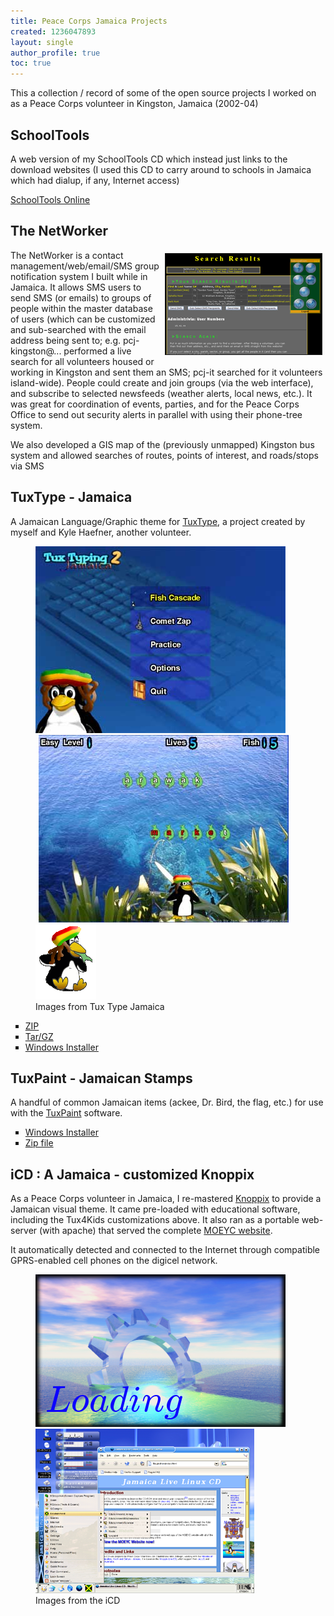 ```yaml
---
title: Peace Corps Jamaica Projects
created: 1236047893
layout: single
author_profile: true
toc: true
---
```


This a collection / record of some of the open source projects I worked on as a Peace Corps volunteer in Kingston, Jamaica (2002-04)

## SchoolTools

A web version of my SchoolTools CD which instead just links to the download websites (I used this CD to carry around to schools in Jamaica which had dialup, if any, Internet access)

<a href="oss/schooltools/">SchoolTools Online</a>

## The NetWorker

<img src="/assets/images/ja-networker.png" alt="Screenshot of the NetWorker" align="right" border="1" hspace="5" vspace="5">

The NetWorker is a contact management/web/email/SMS group notification system I built while in Jamaica.  It allows SMS users to send SMS (or emails) to groups of people within the master database of users (which can be customized and sub-searched with the email address being sent to; e.g. pcj-kingston@... performed a live search for all volunteers housed or working in Kingston and sent them an SMS; pcj-it searched for it volunteers island-wide).  People could create and join groups (via the web interface), and subscribe to selected newsfeeds (weather alerts, local news, etc.).  It was great for coordination of events, parties, and for the Peace Corps Office to send out security alerts in parallel with using their phone-tree system.

We also developed a GIS map of the (previously unmapped) Kingston bus system and allowed searches of routes, points of interest, and roads/stops via SMS

## TuxType - Jamaica

A Jamaican Language/Graphic theme for <a href="http://tuxtype.sourceforge.net/" target="_new">TuxType</a>, a project created by myself and Kyle Haefner, another volunteer.

<figure class="third">
    <img src="oss/tux4kids/ttja_menu.jpg" alt="The Menu" />
    <img src="oss/tux4kids/ttja_cascade.jpg" alt="TuxType Fish Cascade" hspace="5">
    <img src="oss/tux4kids/tux-gulp.png">
    <figcaption>Images from Tux Type Jamaica</figcaption>
</figure>

<ul type="square">
<li><a href="tux4kids/jamaican.zip">ZIP</a></li>
<li><a href="tux4kids/jamaican.tar.gz">Tar/GZ</a></li>
<li><a href="tux4kids/TuxType2-Jamaica_Setup.exe">Windows Installer</a></li>
</ul>

## TuxPaint - Jamaican Stamps

A handful of common Jamaican items (ackee, Dr. Bird, the flag, etc.) for use with the <a href="http://www.newbreedsoftware.com/tuxpaint/" target="_new">TuxPaint</a> software.

<ul type="square">
<li><a href="oss/tux4kids/JaStampsSetup.exe">Windows Installer</a></li>
<li><a href="oss/tux4kids/jamaicanstamps.zip">Zip file</a></li>
</ul>

## iCD : A Jamaica - customized Knoppix

As a Peace Corps volunteer in Jamaica, I re-mastered <a href="http://www.knopper.net/knoppix/index-en.html" target="_new">Knoppix</a> to provide a Jamaican visual theme.  It came pre-loaded with educational software, including the Tux4Kids customizations above.  It also ran as a portable web-server (with apache) that served the complete <a href="http://www.MOEYC.gov.jm">MOEYC website</a>.

It automatically detected and connected to the Internet through compatible GPRS-enabled cell phones on the digicel network.

<figure class="half">
  <img src="/assets/images/ja-linux-loading.png">
  <img src="oss/knoppix_snapshot2.png" alt="Knoppix/Jamaica Desktop with BeWidget Theme">
  <figcaption>Images from the iCD</figcaption>
</figure>

<!--
<h2><a name="collaboration"></a>Knowledge Sharing</h2>
<p><a href="http://ictdev.org/pulse">ictdev.org/pulse</a> as a tool to collect news and resources from across the ICT4D , mobiles and social media for development spectrum.</p>

<p>I set up <a href="http://joncamfield.com/wiki4dev/index.php/Main_Page">DevWiki</a> with organized links and summaries on various development projects, but now am focusing on using <a href="http://delicious.com/joncamfield" target="_blank">social bookmarking</a> instead</p>

<h2><a name="browsing"></a>Browsing</h2>
<p>Check out my list of favorite <a href="/projects/addons">Firefox Addons</a> that really round out the browser</p>
<p>A Firefox/Flock <a href="http://mycroft.mozdev.org/download.html?name=servenet&amp;submitform=Search&amp;opensearch=yes" target="_new">search-bar addons for servenet.org</a></p>
-->
